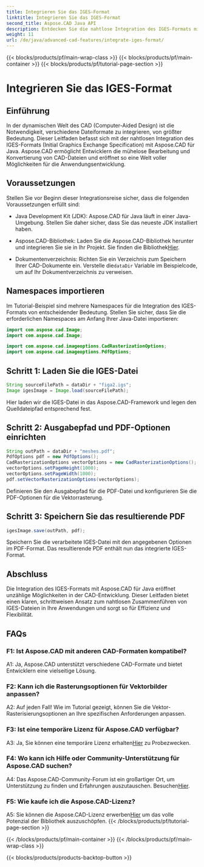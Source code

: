 ```yaml
---
title: Integrieren Sie das IGES-Format
linktitle: Integrieren Sie das IGES-Format
second_title: Aspose.CAD Java API
description: Entdecken Sie die nahtlose Integration des IGES-Formats mit Aspose.CAD für Java. Befolgen Sie unsere Schritt-für-Schritt-Anleitung und nutzen Sie die Leistungsfähigkeit von Aspose.CAD, um Ihre CAD-Entwicklungserfahrung zu verbessern.
weight: 11
url: /de/java/advanced-cad-features/integrate-iges-format/
---
```


{{< blocks/products/pf/main-wrap-class >}}
{{< blocks/products/pf/main-container >}}
{{< blocks/products/pf/tutorial-page-section >}}

# Integrieren Sie das IGES-Format

## Einführung

In der dynamischen Welt des CAD (Computer-Aided Design) ist die Notwendigkeit, verschiedene Dateiformate zu integrieren, von größter Bedeutung. Dieser Leitfaden befasst sich mit der nahtlosen Integration des IGES-Formats (Initial Graphics Exchange Specification) mit Aspose.CAD für Java. Aspose.CAD ermöglicht Entwicklern die mühelose Bearbeitung und Konvertierung von CAD-Dateien und eröffnet so eine Welt voller Möglichkeiten für die Anwendungsentwicklung.

## Voraussetzungen

Stellen Sie vor Beginn dieser Integrationsreise sicher, dass die folgenden Voraussetzungen erfüllt sind:

- Java Development Kit (JDK): Aspose.CAD für Java läuft in einer Java-Umgebung. Stellen Sie daher sicher, dass Sie das neueste JDK installiert haben.

-  Aspose.CAD-Bibliothek: Laden Sie die Aspose.CAD-Bibliothek herunter und integrieren Sie sie in Ihr Projekt. Sie finden die Bibliothek[Hier](https://releases.aspose.com/cad/java/).

-  Dokumentenverzeichnis: Richten Sie ein Verzeichnis zum Speichern Ihrer CAD-Dokumente ein. Verstelle die`dataDir` Variable im Beispielcode, um auf Ihr Dokumentverzeichnis zu verweisen.

## Namespaces importieren

Im Tutorial-Beispiel sind mehrere Namespaces für die Integration des IGES-Formats von entscheidender Bedeutung. Stellen Sie sicher, dass Sie die erforderlichen Namespaces am Anfang Ihrer Java-Datei importieren:

```java
import com.aspose.cad.Image;
import com.aspose.cad.Image;

import com.aspose.cad.imageoptions.CadRasterizationOptions;
import com.aspose.cad.imageoptions.PdfOptions;
```

## Schritt 1: Laden Sie die IGES-Datei

```java
String sourceFilePath = dataDir + "figa2.igs";
Image igesImage = Image.load(sourceFilePath);
```

Hier laden wir die IGES-Datei in das Aspose.CAD-Framework und legen den Quelldateipfad entsprechend fest.

## Schritt 2: Ausgabepfad und PDF-Optionen einrichten

```java
String outPath = dataDir + "meshes.pdf";
PdfOptions pdf = new PdfOptions();
CadRasterizationOptions vectorOptions = new CadRasterizationOptions();
vectorOptions.setPageHeight(1000);
vectorOptions.setPageWidth(1000);
pdf.setVectorRasterizationOptions(vectorOptions);
```

Definieren Sie den Ausgabepfad für die PDF-Datei und konfigurieren Sie die PDF-Optionen für die Vektorrasterung.

## Schritt 3: Speichern Sie das resultierende PDF

```java
igesImage.save(outPath, pdf);
```

Speichern Sie die verarbeitete IGES-Datei mit den angegebenen Optionen im PDF-Format. Das resultierende PDF enthält nun das integrierte IGES-Format.

## Abschluss

Die Integration des IGES-Formats mit Aspose.CAD für Java eröffnet unzählige Möglichkeiten in der CAD-Entwicklung. Dieser Leitfaden bietet einen klaren, schrittweisen Ansatz zum nahtlosen Zusammenführen von IGES-Dateien in Ihre Anwendungen und sorgt so für Effizienz und Flexibilität.

## FAQs

### F1: Ist Aspose.CAD mit anderen CAD-Formaten kompatibel?

A1: Ja, Aspose.CAD unterstützt verschiedene CAD-Formate und bietet Entwicklern eine vielseitige Lösung.

### F2: Kann ich die Rasterungsoptionen für Vektorbilder anpassen?

A2: Auf jeden Fall! Wie im Tutorial gezeigt, können Sie die Vektor-Rasterisierungsoptionen an Ihre spezifischen Anforderungen anpassen.

### F3: Ist eine temporäre Lizenz für Aspose.CAD verfügbar?

 A3: Ja, Sie können eine temporäre Lizenz erhalten[Hier](https://purchase.aspose.com/temporary-license/) zu Probezwecken.

### F4: Wo kann ich Hilfe oder Community-Unterstützung für Aspose.CAD suchen?

 A4: Das Aspose.CAD-Community-Forum ist ein großartiger Ort, um Unterstützung zu finden und Erfahrungen auszutauschen. Besuchen[Hier](https://forum.aspose.com/c/cad/19).

### F5: Wie kaufe ich die Aspose.CAD-Lizenz?

 A5: Sie können die Aspose.CAD-Lizenz erwerben[Hier](https://purchase.aspose.com/buy) um das volle Potenzial der Bibliothek auszuschöpfen.
{{< /blocks/products/pf/tutorial-page-section >}}

{{< /blocks/products/pf/main-container >}}
{{< /blocks/products/pf/main-wrap-class >}}

{{< blocks/products/products-backtop-button >}}
